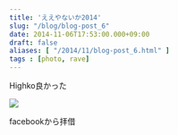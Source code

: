 ```yaml
---
title: 'ええやないか2014'
slug: "/blog/blog-post_6"
date: 2014-11-06T17:53:00.000+09:00
draft: false
aliases: [ "/2014/11/blog-post_6.html" ]
tags : [photo, rave]
---
```



Highko良かった
  
![](http://68.media.tumblr.com/d393e6279ef9819cfcb7e00e1a363b35/tumblr_nemmxoBlQs1rwrdpxo1_1280.png)  

  
  

facebookから拝借